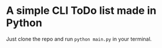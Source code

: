 # A simple CLI ToDo list made in Python

Just clone the repo and run `python main.py` in your terminal.
